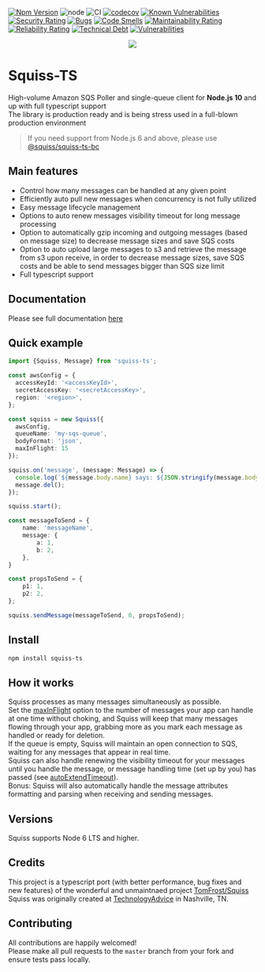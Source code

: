 [![Npm Version](https://img.shields.io/npm/v/@squiss/squiss-ts.svg?style=popout)](https://www.npmjs.com/package/@squiss/squiss-ts)
![node](https://img.shields.io/node/v-lts/@squiss/squiss-ts)
![CI](https://github.com/PruvoNet/squiss-ts/workflows/CI/badge.svg?branch=master)
[![codecov](https://codecov.io/gh/PruvoNet/squiss-ts/branch/master/graph/badge.svg)](https://codecov.io/gh/PruvoNet/squiss-ts)
[![Known Vulnerabilities](https://snyk.io/test/github/PruvoNet/squiss-ts/badge.svg)](https://snyk.io/test/github/PruvoNet/squiss-ts)
[![Security Rating](https://sonarcloud.io/api/project_badges/measure?project=PruvoNet_squiss-ts&metric=security_rating)](https://sonarcloud.io/dashboard?id=PruvoNet_squiss-ts)
[![Bugs](https://sonarcloud.io/api/project_badges/measure?project=PruvoNet_squiss-ts&metric=bugs)](https://sonarcloud.io/dashboard?id=PruvoNet_squiss-ts)
[![Code Smells](https://sonarcloud.io/api/project_badges/measure?project=PruvoNet_squiss-ts&metric=code_smells)](https://sonarcloud.io/dashboard?id=PruvoNet_squiss-ts)
[![Maintainability Rating](https://sonarcloud.io/api/project_badges/measure?project=PruvoNet_squiss-ts&metric=sqale_rating)](https://sonarcloud.io/dashboard?id=PruvoNet_squiss-ts)
[![Reliability Rating](https://sonarcloud.io/api/project_badges/measure?project=PruvoNet_squiss-ts&metric=reliability_rating)](https://sonarcloud.io/dashboard?id=PruvoNet_squiss-ts)
[![Technical Debt](https://sonarcloud.io/api/project_badges/measure?project=PruvoNet_squiss-ts&metric=sqale_index)](https://sonarcloud.io/dashboard?id=PruvoNet_squiss-ts)
[![Vulnerabilities](https://sonarcloud.io/api/project_badges/measure?project=PruvoNet_squiss-ts&metric=vulnerabilities)](https://sonarcloud.io/dashboard?id=PruvoNet_squiss-ts)

<p align="center">
  <a href="https://squiss-ts.pruvo.com"><img src="https://github.com/PruvoNet/squiss-ts/blob/docs/source/images/logo.png?raw=true" /></a>
</p>

# Squiss-TS
High-volume Amazon SQS Poller and single-queue client for **Node.js 10** and up with full typescript support  
The library is production ready and is being stress used in a full-blown production environment

> If you need support from Node.js 6 and above, please use [@squiss/squiss-ts-bc](https://www.npmjs.com/package/@squiss/squiss-ts)

## Main features
- Control how many messages can be handled at any given point
- Efficiently auto pull new messages when concurrency is not fully utilized
- Easy message lifecycle management
- Options to auto renew messages visibility timeout for long message processing
- Option to automatically gzip incoming and outgoing messages (based on message size) to decrease message sizes and save SQS costs
- Option to auto upload large messages to s3 and retrieve the message from s3 upon receive, in order to decrease message sizes, save SQS costs and be able to send messages bigger than SQS size limit
- Full typescript support

## Documentation

Please see full documentation <a href="https://squiss-ts.pruvo.com">here</a>

## Quick example
```typescript
import {Squiss, Message} from 'squiss-ts';

const awsConfig = {
  accessKeyId: '<accessKeyId>',
  secretAccessKey: '<secretAccessKey>',
  region: '<region>',
};

const squiss = new Squiss({
  awsConfig,
  queueName: 'my-sqs-queue',
  bodyFormat: 'json',
  maxInFlight: 15
});

squiss.on('message', (message: Message) => {
  console.log(`${message.body.name} says: ${JSON.stringify(message.body.message)} and has attripute p1 with value ${message.attributes.p1}`);
  message.del();
});

squiss.start();

const messageToSend = {
    name: 'messageName',
    message: {
        a: 1,
        b: 2,
    },
}

const propsToSend = {
    p1: 1,
    p2: 2,
};

squiss.sendMessage(messageToSend, 0, propsToSend);
```

## Install
```bash
npm install squiss-ts
```

## How it works
Squiss processes as many messages simultaneously as possible.  
Set the [maxInFlight](https://squiss-ts.pruvo.com/#squiss-class-constructor-options-polling-options-maxinflight) option to the number of messages your app can handle at one time without choking, and Squiss will keep
that many messages flowing through your app, grabbing more as you mark each message as handled or ready for deletion.  
If the queue is empty, Squiss will maintain an open connection to SQS, waiting for any messages that appear in real time.  
Squiss can also handle renewing the visibility timeout for your messages until you handle the message, or message handling time
(set up by you) has passed (see [autoExtendTimeout](https://squiss-ts.pruvo.com/#squiss-class-constructor-options-auto-extend-options-autoextendtimeout)).  
Bonus: Squiss will also automatically handle the message attributes formatting and parsing when receiving and sending messages.

## Versions
Squiss supports Node 6 LTS and higher.

## Credits
This project is a typescript port (with better performance, bug fixes and new features) of the wonderful and unmaintnaed project [TomFrost/Squiss](https://www.github.com/TomFrost/Squiss)  
Squiss was originally created at [TechnologyAdvice](http://www.technologyadvice.com) in Nashville, TN.

## Contributing

All contributions are happily welcomed!  
Please make all pull requests to the `master` branch from your fork and ensure tests pass locally.
